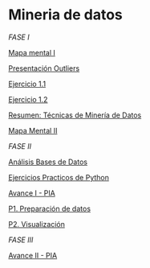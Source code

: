 # Mineria de datos

_*FASE I*_


[Mapa mental I ](https://github.com/wendybazua/mineriadedatos/blob/master/MapaMental_1_%7B1887913%7D.pdf)


[Presentación Outliers](https://github.com/wendybazua/mineriadedatos/blob/master/Presentación_Outliers_Equipo%20%233.pdf)


[Ejercicio 1.1](https://github.com/Dany-Coss/Mineria_Datos_fcfm/blob/master/Ejercicio1.1_RegresionLineal%20-%20Jupyter%20Notebook.pdf)


[Ejercicio 1.2](https://github.com/Dany-Coss/Mineria_Datos_fcfm/blob/master/Ejercicio_1.2_Asociación%20-%20Jupyter%20Notebook.pdf)

[Resumen: Técnicas de Minería de Datos](https://github.com/wendybazua/mineriadedatos/blob/master/Resumen__Outliers_1887913.pdf)

[Mapa Mental II](https://github.com/wendybazua/mineriadedatos/blob/master/Mapa%20Mental%20_2_1887913.pdf)

_*FASE II*_

[Análisis Bases de Datos](https://github.com/wendybazua/mineriadedatos/blob/master/AnálisisBD_1887913.pdf)

[Ejercicios Practicos de Python](https://github.com/wendybazua/mineriadedatos/blob/master/Ejercicios_1887913.ipynb)

[Avance I - PIA](https://github.com/wendybazua/mineriadedatos/blob/master/Avance1-PIA_E13_G03%20.pdf)

[P1. Preparación de datos](https://github.com/JuanAlfredoCantuZavala/Mineria_de_Datos/blob/master/P1%20-%20Manipulación%20de%20datos.ipynb)

[P2. Visualización](https://github.com/JuanAlfredoCantuZavala/Mineria_de_Datos/blob/master/P2%20-%20Visualizaci%C3%B3n%20de%20datos%20f.ipynb)

_*FASE III*_

[Avance II - PIA](https://github.com/wendybazua/mineriadedatos/blob/master/AvancePIA_II_Grupo003_E13.ipynb)

